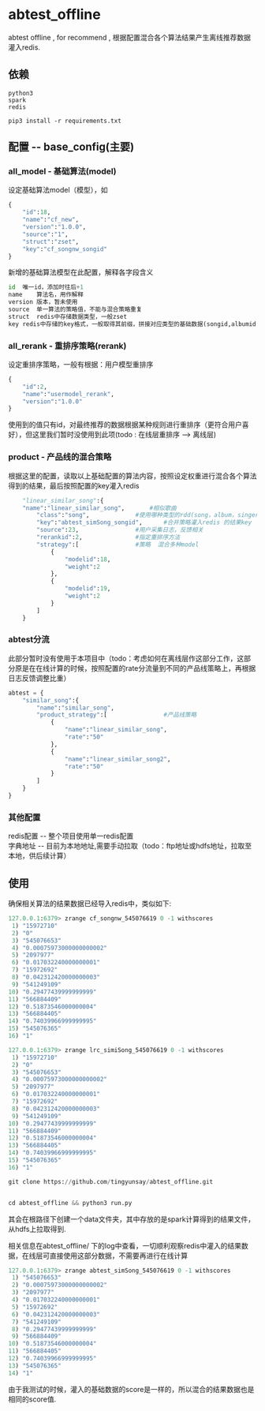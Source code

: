 # abtest_offline
abtest offline , for recommend , 根据配置混合各个算法结果产生离线推荐数据灌入redis.
## 依赖 
```
python3
spark
redis

pip3 install -r requirements.txt
```
## 配置 --  base_config(主要)
### all_model - 基础算法(model)
设定基础算法model（模型），如
```python
{
	"id":18,
	"name":"cf_new",
	"version":"1.0.0",
	"source":"1",
	"struct":"zset",
	"key":"cf_songnw_songid"
}
```
新增的基础算法模型在此配置，解释各字段含义
```python
id	唯一id，添加时往后+1
name	算法名，用作解释
version	版本，暂未使用
source	单一算法的策略值，不能与混合策略重复
struct	redis中存储数据类型，一般zset
key	redis中存储的key格式，一般取得其前缀，拼接对应类型的基础数据(songid,albumid,singerid)
```
### all_rerank - 重排序策略(rerank)
设定重排序策略，一般有根据：用户模型重排序
```python
{
    "id":2,
    "name":"usermodel_rerank",
    "version":"1.0.0"
}
```
使用到的值只有id，对最终推荐的数据根据某种规则进行重排序（更符合用户喜好），但这里我们暂时没使用到此项(todo : 在线层重排序 --> 离线层)
### product - 产品线的混合策略
根据这里的配置，读取以上基础配置的算法内容，按照设定权重进行混合各个算法得到的结果，最后按照配置的key灌入redis
```python
    "linear_similar_song":{
	"name":"linear_similar_song", 		#相似歌曲
        "class":"song",				#使用哪种类型的rdd(song，album，singer)，基础数据
        "key":"abtest_simSong_songid", 		#合并策略灌入redis 的结果key
        "source":23,				#用户采集日志，反馈相关
        "rerankid":2,				#指定重排序方法
        "strategy":[				#策略  混合多种model
            {
                "modelid":18,
                "weight":2
            },
            {
                "modelid":19,
                "weight":2
            }
        ]
    }
```
### abtest分流
此部分暂时没有使用于本项目中（todo：考虑如何在离线层作这部分工作，这部分原是在在线计算的时候，按照配置的rate分流量到不同的产品线策略上，再根据日志反馈调整比重）
```python
abtest = {
    "similar_song":{
        "name":"similar_song",
        "product_strategy":[                #产品线策略
            {
                "name":"linear_similar_song",
                "rate":"50"
            },
            {
                "name":"linear_similar_song2",
                "rate":"50"
            }
        ]
    }
}
```
### 其他配置
redis配置 	--	整个项目使用单一redis配置  
字典地址	       --      目前为本地地址,需要手动拉取（todo：ftp地址或hdfs地址，拉取至本地，供后续计算）

## 使用
确保相关算法的结果数据已经导入redis中，类似如下:
```python
127.0.0.1:6379> zrange cf_songnw_545076619 0 -1 withscores
 1) "15972710"
 2) "0"
 3) "545076653"
 4) "0.00075973000000000002"
 5) "2097977"
 6) "0.017032240000000001"
 7) "15972692"
 8) "0.042312420000000003"
 9) "541249109"
10) "0.29477439999999999"
11) "566884409"
12) "0.51873546000000004"
13) "566884405"
14) "0.74039966999999995"
15) "545076365"
16) "1"

127.0.0.1:6379> zrange lrc_simiSong_545076619 0 -1 withscores
 1) "15972710"
 2) "0"
 3) "545076653"
 4) "0.00075973000000000002"
 5) "2097977"
 6) "0.017032240000000001"
 7) "15972692"
 8) "0.042312420000000003"
 9) "541249109"
10) "0.29477439999999999"
11) "566884409"
12) "0.51873546000000004"
13) "566884405"
14) "0.74039966999999995"
15) "545076365"
16) "1"
```

```python
git clone https://github.com/tingyunsay/abtest_offline.git


cd abtest_offline && python3 run.py
```
其会在根路径下创建一个data文件夹，其中存放的是spark计算得到的结果文件，从hdfs上拉取得到.  
  
相关信息在abtest_offline/ 下的log中查看，一切顺利观察redis中灌入的结果数据，在线层可直接使用这部分数据，不需要再进行在线计算
```python
127.0.0.1:6379> zrange abtest_simSong_545076619 0 -1 withscores
 1) "545076653"
 2) "0.00075973000000000002"
 3) "2097977"
 4) "0.017032240000000001"
 5) "15972692"
 6) "0.042312420000000003"
 7) "541249109"
 8) "0.29477439999999999"
 9) "566884409"
10) "0.51873546000000004"
11) "566884405"
12) "0.74039966999999995"
13) "545076365"
14) "1"
```
由于我测试的时候，灌入的基础数据的score是一样的，所以混合的结果数据也是相同的score值.

